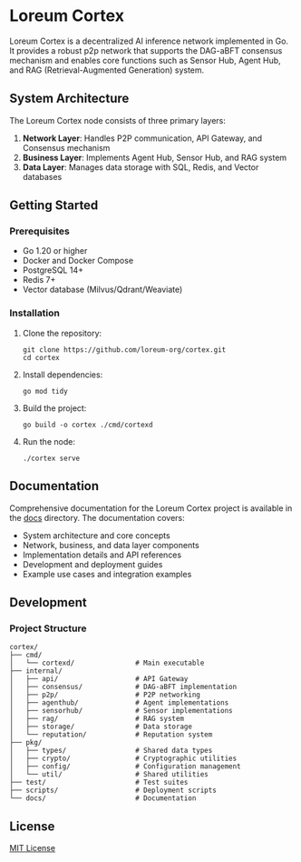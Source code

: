 # Loreum Cortex

Loreum Cortex is a decentralized AI inference network implemented in Go. It provides a robust p2p network that supports the DAG-aBFT consensus mechanism and enables core functions such as Sensor Hub, Agent Hub, and RAG (Retrieval-Augmented Generation) system.

## System Architecture

The Loreum Cortex node consists of three primary layers:

1. **Network Layer**: Handles P2P communication, API Gateway, and Consensus mechanism
2. **Business Layer**: Implements Agent Hub, Sensor Hub, and RAG system
3. **Data Layer**: Manages data storage with SQL, Redis, and Vector databases

## Getting Started

### Prerequisites

- Go 1.20 or higher
- Docker and Docker Compose
- PostgreSQL 14+
- Redis 7+
- Vector database (Milvus/Qdrant/Weaviate)

### Installation

1. Clone the repository:
   ```
   git clone https://github.com/loreum-org/cortex.git
   cd cortex
   ```

2. Install dependencies:
   ```
   go mod tidy
   ```

3. Build the project:
   ```
   go build -o cortex ./cmd/cortexd
   ```

4. Run the node:
   ```
   ./cortex serve
   ```

## Documentation

Comprehensive documentation for the Loreum Cortex project is available in the [docs](docs/) directory. The documentation covers:

- System architecture and core concepts
- Network, business, and data layer components
- Implementation details and API references
- Development and deployment guides
- Example use cases and integration examples

## Development

### Project Structure

```
cortex/
├── cmd/
│   └── cortexd/               # Main executable
├── internal/
│   ├── api/                   # API Gateway
│   ├── consensus/             # DAG-aBFT implementation
│   ├── p2p/                   # P2P networking
│   ├── agenthub/              # Agent implementations
│   ├── sensorhub/             # Sensor implementations
│   ├── rag/                   # RAG system
│   ├── storage/               # Data storage
│   └── reputation/            # Reputation system
├── pkg/
│   ├── types/                 # Shared data types
│   ├── crypto/                # Cryptographic utilities
│   ├── config/                # Configuration management
│   └── util/                  # Shared utilities
├── test/                      # Test suites
├── scripts/                   # Deployment scripts
└── docs/                      # Documentation
```

## License

[MIT License](LICENSE) 